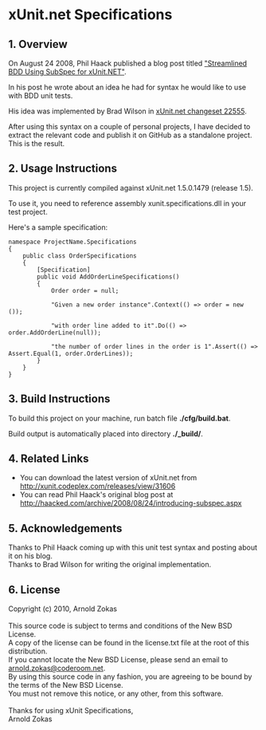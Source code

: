 # xUnit.net Specifications #
## 1. Overview ##

On August 24 2008, Phil Haack published a blog post titled <a href="http://haacked.com/archive/2008/08/24/introducing-subspec.aspx">"Streamlined BDD Using SubSpec for xUnit.NET"</a>.

In his post he wrote about an idea he had for syntax he would like to use with BDD unit tests.

His idea was implemented by Brad Wilson in <a href="http://xunit.codeplex.com/SourceControl/changeset/view/d947e347c5c3#Samples%2fSpecificationExamples%2fSubSpec%2fSpecificationExtensions.cs">xUnit.net changeset 22555</a>.

After using this syntax on a couple of personal projects, I have decided to extract the relevant code and publish it on GitHub as a standalone project. This is the result.

## 2. Usage Instructions ##

This project is currently compiled against xUnit.net 1.5.0.1479 (release 1.5).

To use it, you need to reference assembly xunit.specifications.dll in your test project.

Here's a sample specification:

    namespace ProjectName.Specifications
    {
        public class OrderSpecifications
        {
            [Specification]
            public void AddOrderLineSpecifications()
            {
                Order order = null;

                "Given a new order instance".Context(() => order = new ());

                "with order line added to it".Do(() => order.AddOrderLine(null));

                "the number of order lines in the order is 1".Assert(() => Assert.Equal(1, order.OrderLines));
            }
        }
    }

## 3. Build Instructions ##

To build this project on your machine, run batch file <strong>./cfg/build.bat</strong>.

Build output is automatically placed into directory <strong>./_build/</strong>.

## 4. Related Links ##

+ You can download the latest version of xUnit.net from <a href="http://xunit.codeplex.com/releases/view/31606">http://xunit.codeplex.com/releases/view/31606</a>
+ You can read Phil Haack's original blog post at <a href="http://haacked.com/archive/2008/08/24/introducing-subspec.aspx">http://haacked.com/archive/2008/08/24/introducing-subspec.aspx</a>

## 5. Acknowledgements ##

Thanks to Phil Haack coming up with this unit test syntax and posting about it on his blog.<br />
Thanks to Brad Wilson for writing the original implementation.

## 6. License ##

Copyright (c) 2010, Arnold Zokas<br /><br />
This source code is subject to terms and conditions of the New BSD License.<br />
A copy of the license can be found in the license.txt file at the root of this distribution.<br />
If you cannot locate the New BSD License, please send an email to arnold.zokas@coderoom.net.<br />
By using this source code in any fashion, you are agreeing to be bound by the terms of the New BSD License.<br />
You must not remove this notice, or any other, from this software.
<br />
<br />
Thanks for using xUnit Specifications,<br />
Arnold Zokas